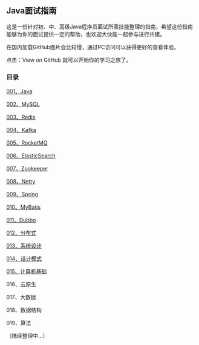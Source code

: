 ## Java面试指南

这是一份针对初、中、高级Java程序员面试所需技能整理的指南，希望这份指南能够为你的面试提供一定的帮助，也欢迎大伙能一起参与进行共建。

在国内加载GitHub图片会比较慢，通过PC访问可以获得更好的查看体验。

点击：View on GitHub 就可以开始你的学习之旅了。

### 目录

[001、Java](https://github.com/tangzwgo/JavaInterviewGuide/tree/master/001.Java)

[002、MySQL](https://github.com/tangzwgo/JavaInterviewGuide/tree/master/002.MySQL)

[003、Redis](https://github.com/tangzwgo/JavaInterviewGuide/tree/master/003.Redis)

[004、Kafka](https://github.com/tangzwgo/JavaInterviewGuide/tree/master/004.Kafka)

[005、RocketMQ](https://github.com/tangzwgo/JavaInterviewGuide/tree/master/005.RocketMQ)

[006、ElasticSearch](https://github.com/tangzwgo/JavaInterviewGuide/tree/master/006.ElasticSearch)

[007、Zookeeper](https://github.com/tangzwgo/JavaInterviewGuide/tree/master/007.Zookeeper)

[008、Netty](https://github.com/tangzwgo/JavaInterviewGuide/tree/master/008.Netty)

[009、Spring](https://github.com/tangzwgo/JavaInterviewGuide/tree/master/009.Spring)

[010、MyBatis](https://github.com/tangzwgo/JavaInterviewGuide/tree/master/010.MyBatis)

[011、Dubbo](https://github.com/tangzwgo/JavaInterviewGuide/tree/master/011.Dubbo)

[012、分布式](https://github.com/tangzwgo/JavaInterviewGuide/tree/master/012.分布式)

[013、系统设计](https://github.com/tangzwgo/JavaInterviewGuide/tree/master/013.系统设计)

[014、设计模式](https://github.com/tangzwgo/JavaInterviewGuide/tree/master/014.设计模式)

[015、计算机基础](https://github.com/tangzwgo/JavaInterviewGuide/tree/master/015.计算机基础)

016、云原生

017、大数据

018、数据结构

019、算法

（陆续整理中...）
